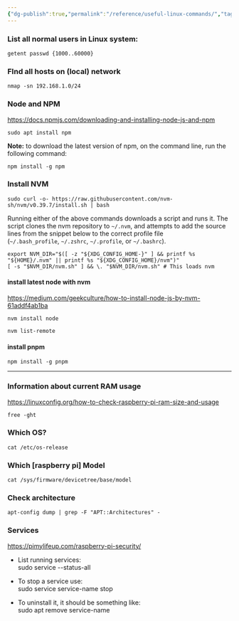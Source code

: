 ```yaml
---
{"dg-publish":true,"permalink":"/reference/useful-linux-commands/","tags":["linux","Reference"],"noteIcon":"","created":"2024-06-04 1:18:06 pm","updated":"2024-06-04 1:18:50 pm"}
---
```



### List all normal users in Linux system:
```
getent passwd {1000..60000}
```

### FInd all hosts on (local) network
```
nmap -sn 192.168.1.0/24
```



### Node and NPM
https://docs.npmjs.com/downloading-and-installing-node-js-and-npm

```
sudo apt install npm
```

**Note:** to download the latest version of npm, on the command line, run the following command:

```
npm install -g npm
```

### Install NVM
```
sudo curl -o- https://raw.githubusercontent.com/nvm-sh/nvm/v0.39.7/install.sh | bash
```

Running either of the above commands downloads a script and runs it. The script clones the nvm repository to `~/.nvm`, and attempts to add the source lines from the snippet below to the correct profile file (`~/.bash_profile`, `~/.zshrc`, `~/.profile`, or `~/.bashrc`).

```
export NVM_DIR="$([ -z "${XDG_CONFIG_HOME-}" ] && printf %s "${HOME}/.nvm" || printf %s "${XDG_CONFIG_HOME}/nvm")"
[ -s "$NVM_DIR/nvm.sh" ] && \. "$NVM_DIR/nvm.sh" # This loads nvm
```

#### install latest node with nvm
https://medium.com/geekculture/how-to-install-node-js-by-nvm-61addf4ab1ba
```
nvm install node
```

```
nvm list-remote
```

#### install pnpm
```
npm install -g pnpm
```
---
### Information about current RAM usage
https://linuxconfig.org/how-to-check-raspberry-pi-ram-size-and-usage

```
free -ght
```

### Which OS?
```
cat /etc/os-release 
```

### Which [raspberry pi] Model
```
cat /sys/firmware/devicetree/base/model
```

### Check architecture
```
apt-config dump | grep -F "APT::Architectures" -
```

### Services

https://pimylifeup.com/raspberry-pi-security/

- List running services:  
    sudo service --status-all
    
- To stop a service use:  
    sudo service service-name stop   

- To uninstall it, it should be something like:  
    sudo apt remove service-name
